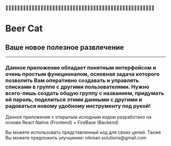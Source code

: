 🍺🍺🍺🍺🍺🍺🍺🍺🍺🍺🍺🍺🍺🍺🍺🍺🍺🍺🍺🍺🍺🍺🍺🍺🍺🍺🍺🍺🍺🍺🍺🍺🍺🍺🍺🍺🍺🍺🍺🍺🍺🍺🍺🍺🍺🍺🍺🍺🍺🍺🍺
<h1>Beer Cat </h1>
<h2>Ваше новое полезное развлечение</h2>
<hr />
<h3>Данное приложение обладает понятным интерфейсом и очень простым функционалом, основная задача которого позволить Вам оперативно создавать и управлять списками в группе с другими пользователями. Нужно всего-лишь создать общую группу с названием, придумать ей пароль, поделиться этими данными с другими и радоваться новому удобному инструменту под рукой!</h3>

<p>Данное приложение с открытым исходным кодом разработано на основе React Native (Frontend) + FireBase (Backend)</p>
<p>Вы можете использовать представленный код для своих целей. Также Вы можете предложить улучшения: nikman.solutions@gmail.com</p>
